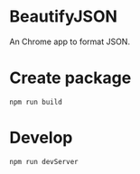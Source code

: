 # BeautifyJSON
An Chrome app to format JSON.

# Create package

```
npm run build
```

# Develop

```
npm run devServer
```

